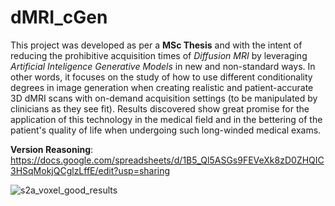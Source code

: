 # dMRI_cGen

This project was developed as per a **MSc Thesis** and with the intent of reducing the prohibitive acquisition times of *Diffusion MRI* by leveraging *Artificial Inteligence Generative Models* in new and non-standard ways. In other words, it focuses on the study of how to use different conditionality degrees in image generation when creating realistic and patient-accurate 3D dMRI scans with on-demand acquisition settings (to be manipulated by clinicians as they see fit). Results discovered show great promise for the application of this technology in the medical field and in the bettering of the patient's quality of life when undergoing such long-winded medical exams.

**Version Reasoning**: https://docs.google.com/spreadsheets/d/1B5_Ql5ASGs9FEVeXk8zD0ZHQIC3HSqMokjQCglzLffE/edit?usp=sharing

![s2a_voxel_good_results](https://github.com/brightside51/dMRI_cGen/assets/96593753/83d3e10f-1e04-4046-8c33-0c5dde44506e)
